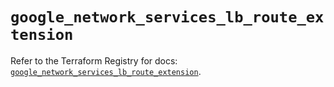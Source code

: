 # `google_network_services_lb_route_extension`

Refer to the Terraform Registry for docs: [`google_network_services_lb_route_extension`](https://registry.terraform.io/providers/hashicorp/google/6.43.0/docs/resources/network_services_lb_route_extension).
